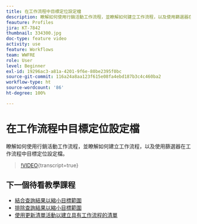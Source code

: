 ```yaml
---
title: 在工作流程中目標定位設定檔
description: 瞭解如何使用行銷活動工作流程，並瞭解如何建立工作流程，以及使用篩選器在工作流程中目標定位設定檔。
feauture: Profiles
jira: KT-7842
thumbnail: 334300.jpg
doc-type: feature video
activity: use
feature: Workflows
team: WWFRE
role: User
level: Beginner
exl-id: 19296ac3-a81a-4201-9f6e-80be2395f0bc
source-git-commit: 116a24a8aa123f615e08fa4ebd187b3c4c460ba2
workflow-type: ht
source-wordcount: '86'
ht-degree: 100%

---
```


# 在工作流程中目標定位設定檔

瞭解如何使用行銷活動工作流程，並瞭解如何建立工作流程，以及使用篩選器在工作流程中目標定位設定檔。

>[!VIDEO](https://video.tv.adobe.com/v/334300?quality=12&learn=on){transcript=true}

## 下一個待看教學課程

* [結合查詢結果以縮小目標範圍](/help/process-management/refine-targets-by-combining-query-results.md)
* [排除查詢結果以縮小目標範圍](/help/process-management/refine-targets-by-excluding-query-results.md)
* [使用更新清單活動以建立具有工作流程的清單](/help/process-management/use-the-update-list-activity.md)

